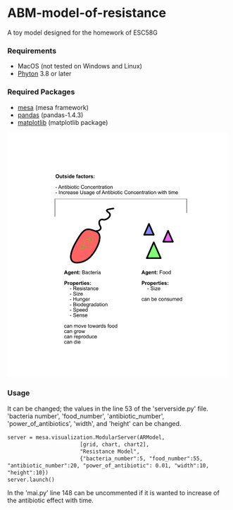# ABM-model-of-resistance
A toy model designed for the homework of ESC58G

### Requirements

- MacOS (not tested on Windows and Linux)
- [Phyton](https://www.python.org/) 3.8 or later

### Required Packages 

- [mesa](https://mesa.readthedocs.io/en/stable/) (mesa framework)
- [pandas](https://pandas.pydata.org/) (pandas-1.4.3)
- [matplotlib](https://matplotlib.org) (matplotlib package)


<img src="https://github.com/recepcanaltinbag/ABM-model-of-resistance/blob/main/main_figure.png" width="500" />


### Usage

It can be changed; the values in the line 53 of the 'serverside.py' file. 'bacteria number', 'food_number', 'antibiotic_number', 'power_of_antibiotics', 'width', and 'height' can be changed.

```
server = mesa.visualization.ModularServer(ARModel,
                       [grid, chart, chart2],
                       "Resistance Model",
                       {"bacteria_number":5, "food_number":55,  "antibiotic_number":20, "power_of_antibiotic": 0.01, "width":10, "height":10})
server.launch()
```

In the 'mai.py' line 148 can be uncommented if it is wanted to increase of the antibiotic effect with time.
